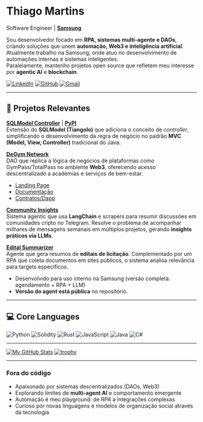 # Thiago Martins

Software Engineer | [**Samsung**](https://www.samsung.com/)

Sou desenvolvedor focado em **RPA, sistemas multi-agente e DAOs**, criando soluções que unem **automação, Web3 e inteligência artificial**.  
Atualmente trabalho na Samsung, onde atuo no desenvolvimento de automações internas e sistemas inteligentes.  
Paralelamente, mantenho projetos open source que refletem meu interesse por **agentic AI** e **blockchain**.

[![LinkedIn](https://img.shields.io/badge/LinkedIn-0077B5?style=for-the-badge&logo=LinkedIn&logoColor=white)](https://linkedin.com/in/0xthiagomartins)
[![GitHub](https://img.shields.io/badge/GitHub-181717?style=for-the-badge&logo=GitHub&logoColor=white)](https://github.com/0xthiagomartins)
[![Gmail](https://img.shields.io/badge/Gmail-EA4335?style=for-the-badge&logo=gmail&logoColor=white)](mailto:thiago.fmartins@outlook.com)

---

## 🚀 Projetos Relevantes

[**SQLModel Controller**](https://github.com/0xthiagomartins/sqlmodel-controller) | [**PyPI**](https://pypi.org/project/sqlmodel-controller/)  
Extensão do **SQLModel (Tiangolo)** que adiciona o conceito de *controller*, simplificando o desenvolvimento da regra de negócio no padrão **MVC (Model, View, Controller)** tradicional do Java.  

[**DeGym Network**](https://degym.net/)  
DAO que replica a lógica de negócios de plataformas como GymPass/TotalPass no ambiente **Web3**, oferecendo acesso descentralizado a academias e serviços de bem-estar.  
- [Landing Page](https://github.com/DeGym/landing-page)  
- [Documentação](https://github.com/DeGym/documentation)  
- [Contratos/Dapp](https://github.com/DeGym/contracts)  

[**Community Insights**](https://github.com/0xthiagomartins/community-insights)  
Sistema agentic que usa **LangChain** e scrapers para resumir discussões em comunidades cripto no Telegram. Resolve o problema de acompanhar milhares de mensagens semanais em múltiplos projetos, gerando **insights práticos via LLMs**.  

[**Edital Summarizer**](https://github.com/0xthiagomartins/edital-summarizer)  
Agente que gera resumos de **editais de licitação**. Complementado por um RPA que coleta documentos em sites públicos, o sistema analisa relevância para targets específicos.  
- Desenvolvido para uso interno na Samsung (versão completa: agendamento + RPA + LLM)  
- **Versão do agent está pública** no repositório.  

---

## 💻 Core Languages
![Python](https://img.shields.io/badge/-Python-3776AB?logo=python&logoColor=white) 
![Solidity](https://img.shields.io/badge/-Solidity-363636?logo=solidity&logoColor=white) 
![Rust](https://img.shields.io/badge/-Rust-000000?logo=rust&logoColor=white) 
![JavaScript](https://img.shields.io/badge/-JavaScript-F7DF1E?logo=javascript&logoColor=black) 
![Java](https://img.shields.io/badge/-Java-007396?logo=coffeescript&logoColor=white) 
![C#](https://img.shields.io/badge/-C%23-239120?logo=c-sharp&logoColor=white)

---

[![My GitHub Stats](https://github-readme-stats.vercel.app/api/?username=0xthiagomartins&count_private=true&theme=tokyonight&showicons=true)]()
[![trophy](https://github-profile-trophy.vercel.app/?username=0xthiagomartins&theme=onedark)](https://github.com/ryo-ma/github-profile-trophy)

---

### Fora do código

- Apaixonado por sistemas descentralizados (DAOs, Web3)  
- Explorando limites de **multi-agent AI** e comportamento emergente  
- Automação é meu playground: de RPA a integrações complexas  
- Curioso por novas linguagens e modelos de organização social através da tecnologia  
